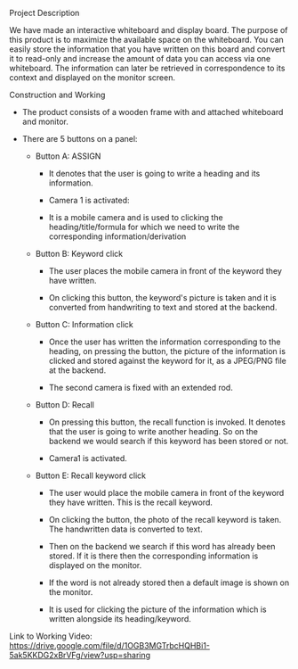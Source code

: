 Project Description

We have made an interactive whiteboard and display board. The purpose of this product is to maximize the available space on the whiteboard. You can easily store the information that you have written on this board and convert it to read-only and increase the amount of data you can access via one whiteboard. The information can later be retrieved in correspondence to its context and displayed on the monitor screen.

Construction and Working

-   The product consists of a wooden frame with and attached whiteboard and monitor.

-   There are 5 buttons on a panel:

	-   Button A: ASSIGN

		-   It denotes that the user is going to write a heading and its information.

		-   Camera 1 is activated:

		-   It is a mobile camera and is used to clicking the heading/title/formula for which we need to write the corresponding information/derivation

	-   Button B: Keyword click

		-   The user places the mobile camera in front of the keyword they have written.

		-   On clicking this button, the keyword's picture is taken and it is converted from handwriting to text and stored at the backend.

	-   Button C: Information click

		-   Once the user has written the information corresponding to the heading, on pressing the button, the picture of the information is clicked and stored against the keyword for it, as a JPEG/PNG file at the backend.

		-   The second camera is fixed with an extended rod.

	-   Button D: Recall

		-   On pressing this button, the recall function is invoked. It denotes that the user is going to write another heading. So on the backend we would search if this keyword has been stored or not.

		-   Camera1 is activated.

	-   Button E: Recall keyword click

		-   The user would place the mobile camera in front of the keyword they have written. This is the recall keyword.

		-   On clicking the button, the photo of the recall keyword is taken. The handwritten data is converted to text.

		-   Then on the backend we search if this word has already been stored. If it is there then the corresponding information is displayed on the monitor.

		-   If the word is not already stored then a default image is shown on the monitor.

		-   It is used for clicking the picture of the information which is written alongside its heading/keyword.
		
Link to Working Video: https://drive.google.com/file/d/1OGB3MGTrbcHQHBi1-5ak5KKDG2xBrVFg/view?usp=sharing
